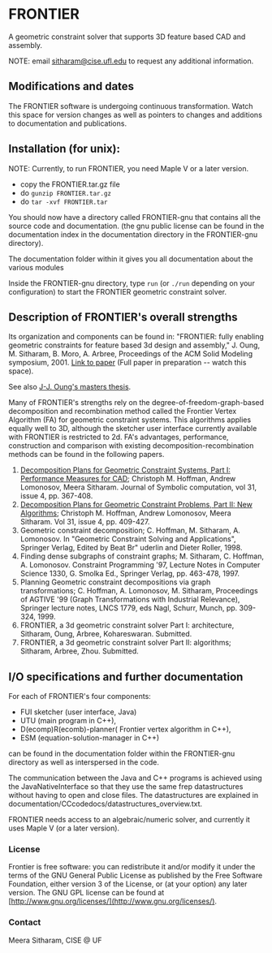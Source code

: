 FRONTIER
========
A geometric constraint solver that supports 3D feature based CAD and assembly.

NOTE: email sitharam@cise.ufl.edu to request any additional information.

Modifications and dates
-----------------------
The FRONTIER software is undergoing continuous transformation. Watch this space for version changes as well as pointers to changes and additions to documentation and publications.

Installation (for unix):
------------------------
NOTE: Currently, to run FRONTIER, you need Maple V or a later version.

- copy the FRONTIER.tar.gz file
- do `gunzip FRONTIER.tar.gz`
- do `tar -xvf FRONTIER.tar`

You should now have a directory called FRONTIER-gnu that contains all the source code and documentation.
	(the gnu public license can be found in the documentation index in the documentation directory in the FRONTIER-gnu directory).

The documentation folder within it gives you all documentation about the various modules

Inside the FRONTIER-gnu directory, type `run` (or `./run` depending on your configuration) to start the FRONTIER geometric constraint solver.

Description of FRONTIER's overall strengths
-------------------------------------------
Its organization and components can be found in: "FRONTIER: fully enabling geometric constraints for feature based 3d design and assembly," J. Oung, M. Sitharam, B. Moro, A. Arbree, Proceedings of the ACM Solid Modeling symposium, 2001. [Link to paper](http://www.cise.ufl.edu/~sitharam/shortfrontier.ps) (Full paper in preparation -- watch this space).

See also [J-J. Oung's masters thesis](http://www.cise.ufl.edu/~joung).

Many of FRONTIER's strengths rely on  the degree-of-freedom-graph-based decomposition and recombination method called the Frontier Vertex Algorithm (FA) for geometric constraint systems.  This algorithms applies equally well to 3D, although the sketcher user interface  currently available with FRONTIER is restricted to 2d. FA's advantages, performance, construction and comparison with existing decomposition-recombination methods can be found in the following papers.

1. [Decomposition Plans for Geometric Constraint Systems, Part I: Performance Measures for CAD](http://www.idealibrary.com/links/toc/jsco/31/4/0); Christoph M. Hoffman, Andrew Lomonosov, Meera Sitharam. Journal of Symbolic computation, vol 31, issue 4, pp. 367-408.
2. [Decomposition Plans for Geometric Constraint Problems, Part II: New Algorithms](http://www.idealibrary.com/links/toc/jsco/31/4/0); Christoph M. Hoffman, Andrew Lomonosov, Meera Sitharam. Vol 31, issue 4, pp. 409-427.
3. Geometric constraint decomposition; C. Hoffman, M. Sitharam, A. Lomonosov. In "Geometric Constraint Solving and Applications", Springer Verlag, Edited by Beat Br\" uderlin and Dieter Roller, 1998.
4. Finding dense subgraphs of constraint graphs; M. Sitharam, C. Hoffman, A. Lomonosov. Constraint Programming '97, Lecture Notes in Computer Science 1330, G. Smolka Ed., Springer Verlag, pp. 463-478, 1997.
5. Planning Geometric constraint decompositions via graph transformations; C. Hoffman, A. Lomonosov, M. Sitharam, Proceedings of AGTIVE '99 (Graph Transformations with Industrial Relevance), Springer lecture notes, LNCS 1779, eds Nagl, Schurr, Munch, pp. 309-324, 1999.
6. FRONTIER, a 3d geometric constraint solver Part I: architecture, Sitharam, Oung, Arbree, Kohareswaran. Submitted.
7. FRONTIER, a 3d geometric constraint solver Part II: algorithms; Sitharam, Arbree, Zhou. Submitted.

I/O specifications and further documentation
--------------------------------------------
For each of FRONTIER's four components:

- FUI sketcher (user interface, Java)
- UTU (main program in C++),
- D(ecomp)R(ecomb)-planner( Frontier vertex algorithm in C++),
- ESM (equation-solution-manager in C++)

can be found in the documentation folder within the FRONTIER-gnu directory as well as interspersed in the code.

The communication between the Java and C++ programs is achieved using the JavaNativeInterface so that they use the same frep datastructures without having to open and close files. The datastructures are explained in documentation/CCcodedocs/datastructures_overview.txt.

FRONTIER needs access to an algebraic/numeric solver, and currently it uses Maple V (or a later version).

### License ###
Frontier is free software: you can redistribute it and/or modify
it under the terms of the GNU General Public License as published by
the Free Software Foundation, either version 3 of the License, or
(at your option) any later version.
The GNU GPL license can be found at [http://www.gnu.org/licenses/](http://www.gnu.org/licenses/).

### Contact ###
Meera Sitharam, CISE @ UF

